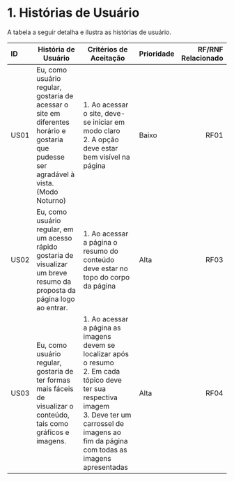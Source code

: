 # 1. Histórias de Usuário

A tabela a seguir detalha e ilustra as histórias de usuário.

|ID   |História de Usuário|Critérios de Aceitação|Prioridade|RF/RNF<br>Relacionado|
|:----|----               |----                  |---       |                 ---:|
|US01 |Eu, como usuário regular, gostaria de acessar o site em diferentes horário e gostaria que pudesse ser agradável à vista. (Modo Noturno)|1. Ao acessar o site, deve-se iniciar em modo claro<br>2. A opção deve estar bem visível na página|Baixo|RF01|
|US02 |Eu, como usuário regular, em um acesso rápido gostaria de visualizar um breve resumo da proposta da página logo ao entrar.|1. Ao acessar a página o resumo do conteúdo deve estar no topo do corpo da página|Alta|RF03|
|US03 |Eu, como usuário regular, gostaria de ter formas mais fáceis de visualizar o conteúdo, tais como gráficos e imagens.|1. Ao acessar a página as imagens devem se localizar após o resumo<br>2. Em cada tópico deve ter sua respectiva imagem<br>3. Deve ter um carrossel de imagens ao fim da página com todas as imagens apresentadas|Alta|RF04| 